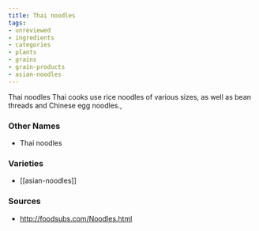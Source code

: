 ```yaml
---
title: Thai noodles
tags:
- unreviewed
- ingredients
- categories
- plants
- grains
- grain-products
- asian-noodles
---
```

Thai noodles Thai cooks use rice noodles of various sizes, as well as bean threads and Chinese egg noodles.,

### Other Names

* Thai noodles

### Varieties

* [[asian-noodles]]

### Sources
* http://foodsubs.com/Noodles.html
